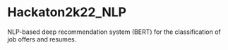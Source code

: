# Hackaton2k22_NLP
NLP-based deep recommendation system (BERT) for the classification of job offers and resumes.
